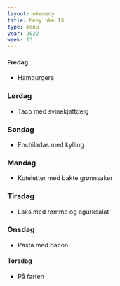 ```yaml
---
layout: ukemeny
title: Meny uke 13
type: menu
year: 2022
week: 13
---
```


#### Fredag

- Hamburgere

### Lørdag

- Taco med svinekjøttdeig

### Søndag

- Enchiladas med kylling

### Mandag

- Koteletter med bakte grønnsaker

### Tirsdag

- Laks med rømme og agurksalat

### Onsdag

- Pasta med bacon

#### Torsdag

- På farten
